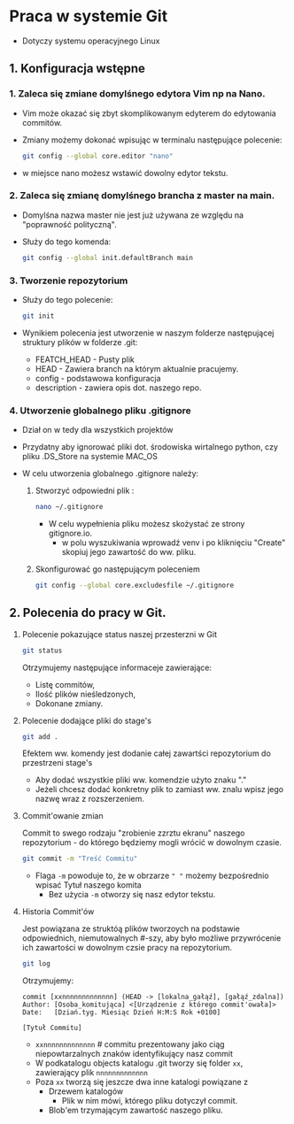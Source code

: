 # Praca w systemie Git 

- Dotyczy systemu operacyjnego Linux

## 1. Konfiguracja wstępne 

### 1. Zaleca się zmiane domylśnego edytora Vim np na Nano.

- Vim może okazać się zbyt skomplikowanym edyterem do edytowania commitów.
- Zmiany możemy dokonać wpisując w terminalu następujące polecenie:

    ```zsh
    git config --global core.editor "nano"
    ```
- w miejsce nano możesz wstawić dowolny edytor tekstu.

### 2. Zaleca się zmianę domylśnego brancha z master na main.

- Domylśna nazwa master nie jest już używana ze względu na "poprawność polityczną".
- Służy do tego komenda:

    ```zsh
    git config --global init.defaultBranch main
    ```

### 3. Tworzenie repozytorium

- Służy do tego polecenie:

    ```zsh
    git init
    ```
- Wynikiem polecenia jest utworzenie w naszym folderze następującej struktury plików w folderze .git:

    - FEATCH_HEAD - Pusty plik
    - HEAD - Zawiera branch na którym aktualnie pracujemy.
    - config - podstawowa konfiguracja
    - description - zawiera opis dot. naszego repo.

### 4. Utworzenie globalnego pliku .gitignore

- Dział on w tedy dla wszystkich projektów
- Przydatny aby ignorować pliki dot. środowiska wirtalnego python, czy pliku .DS_Store na systemie MAC_OS

- W celu utworzenia globalnego .gitignore należy:
    1. Stworzyć odpowiedni plik :

         ```zsh
        nano ~/.gitignore
        ```
        
        - W celu wypełnienia pliku możesz skożystać ze strony gitignore.io.
            - w polu wyszukiwania wprowadź venv i po kliknięciu "Create" skopiuj jego zawartość do ww. pliku.

    2. Skonfigurować go następującym poleceniem
        ```zsh
        git config --global core.excludesfile ~/.gitignore
        ```

 ## 2. Polecenia do pracy w Git.
 
 1. Polecenie pokazujące status naszej przesterzni w Git

    ```zsh
    git status
    ```

    Otrzymujemy następujące informaceje zawierające:
    - Listę commitów,
    - Ilość plików nieśledzonych,
    - Dokonane zmiany.

2. Polecenie dodające pliki do stage's

    ```zsh
    git add .
    ```

    Efektem ww. komendy jest dodanie całej zawartści repozytorium do przestrzeni stage's
    - Aby dodać wszystkie pliki ww. komendzie użyto znaku "."
    - Jeżeli chcesz dodać konkretny plik to zamiast ww. znalu wpisz jego nazwę wraz z rozszerzeniem.

3. Commit'owanie zmian

    Commit to swego rodzaju "zrobienie zzrztu ekranu" naszego repozytorium - do którego będziemy mogli wrócić w dowolnym czasie.

    ```zsh
    git commit -m "Treść Commitu"
    ```
    
    - Flaga `-m` powoduje to, że w obrzarze `" "` możemy bezpośrednio wpisać Tytuł naszego komita
        - Bez użycia `-m` otworzy się nasz edytor tekstu.

4. Historia Commit'ów
    
    Jest powiązana ze struktóą plików tworzoych na podstawie odpowiednich, niemutowalnych #-szy, aby było możliwe przywrócenie ich zawartości w dowolnym czsie pracy na repozytorium. 

    ```zsh
    git log
    ```

    Otrzymujemy: 
    
    ```
    commit [xxnnnnnnnnnnnnn] (HEAD -> [lokalna_gałąź], [gałąź_zdalna])
    Author: [Osoba_komitująca] <[Urządzenie z którego commit'owała]>
    Date:   [Dziań.tyg. Miesiąc Dzień H:M:S Rok +0100]

    [Tytuł Commitu]
    ```
    - `xxnnnnnnnnnnnnn` # commitu prezentowany jako ciąg niepowtarzalnych znaków identyfikujący nasz commit
    - W podkatalogu objects katalogu .git tworzy się folder `xx`, zawierający plik `nnnnnnnnnnnnn`
    - Poza `xx` tworzą się jeszcze dwa inne katalogi powiązane z 
        - Drzewem katalogów 
            - Plik w nim mówi, którego pliku dotyczył commit.
        - Blob'em trzymającym zawartość naszego pliku.

